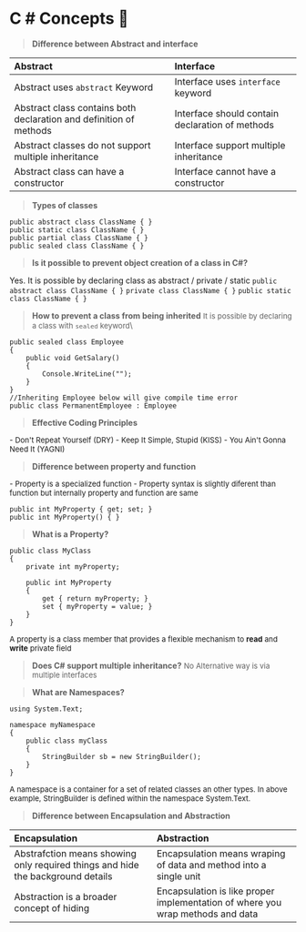 # C \# Concepts :slightly_smiling_face: 

> **Difference between Abstract and interface**

| Abstract              | Interface                        |
|:---------------------- |:------------------------|
|Abstract uses `abstract` Keyword | Interface uses `interface` keyword |
| Abstract class contains both declaration and definition of methods | Interface should contain declaration of methods |
| Abstract classes do not support multiple inheritance| Interface support multiple inheritance|
|Abstract class can have a constructor | Interface cannot have a constructor |

 >**Types of classes**
 ```
 public abstract class ClassName { }
 public static class ClassName { }
 public partial class ClassName { }
 public sealed class ClassName { }
 ```
 
>**Is it possible to prevent object creation of a class in C#?**

Yes. It is possible by declaring class as abstract / private / static
 ```public abstract class ClassName { }```
 ```private class ClassName { }```
 ```public static class ClassName { }```

>**How to prevent a class from being inherited**
<font size="2">It is possible by declaring a class with ```sealed``` keyword</font>\
```
public sealed class Employee
{
    public void GetSalary()
    {
        Console.WriteLine("");
    }
}
//Inheriting Employee below will give compile time error
public class PermanentEmployee : Employee
```

>**Effective Coding Principles**
<font size="2">
- Don't Repeat Yourself (DRY)
- Keep It Simple, Stupid (KISS)
- You Ain't Gonna Need It (YAGNI)
</font>

>**Difference between property and function**
<font size="2">
- Property is a specialized function
- Property syntax is slightly  diferent than function but internally property and function are same
</font>

```
public int MyProperty { get; set; }
public int MyProperty() { }
```
>**What is a Property?**
```
public class MyClass
{
    private int myProperty;

    public int MyProperty
    {
        get { return myProperty; }
        set { myProperty = value; }
    }
}
```
<font size="2"> A property is a class member that provides a flexible mechanism to **read** and **write** private field </font>


> **Does C# support multiple inheritance?**
<font size="2">No
Alternative way is via multiple interfaces </font>

>**What are Namespaces?**
```
using System.Text;

namespace myNamespace
{
    public class myClass
    {
        StringBuilder sb = new StringBuilder();
    }
}
```
<font size="2"> A namespace is a container for a set of related classes an other types. In above example, StringBuilder is defined within the namespace System.Text. </font>

>**Difference between Encapsulation and Abstraction**

|Encapsulation|Abstraction|
|:--------------|:----------|
|Abstrafction means showing only required things and hide the background details | Encapsulation means wraping of data and method into a single unit|
|Abstraction is a broader concept of hiding |Encapsulation is like proper implementation of where you wrap methods and data|
